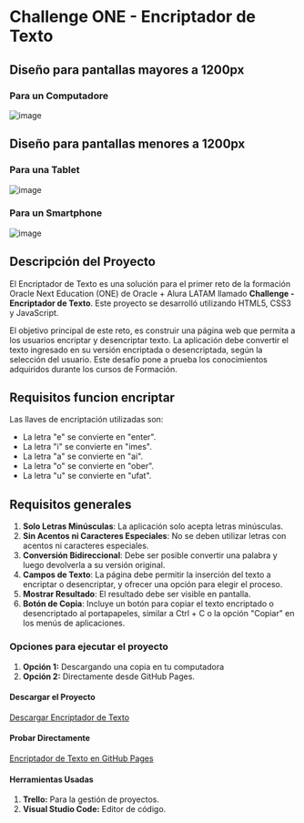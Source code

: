 # Challenge ONE - Encriptador de Texto

## Diseño para pantallas mayores a 1200px
### Para un Computadore
![image](https://github.com/user-attachments/assets/b913a737-e0a8-43f4-b7a3-9ea8d600c9a8)

## Diseño para pantallas menores a 1200px
### Para una Tablet
![image](https://github.com/user-attachments/assets/e8a19785-5c2c-4cf9-8353-91fc53ab8365)

### Para un Smartphone
![image](https://github.com/user-attachments/assets/65fc7758-677c-4473-9de9-228935403149)


## Descripción del Proyecto

El Encriptador de Texto es una solución para el primer reto de la formación Oracle Next Education (ONE) de Oracle + Alura LATAM llamado **Challenge - Encriptador de Texto**. Este proyecto se desarrolló utilizando HTML5, CSS3 y JavaScript.

El objetivo principal de este reto, es construir una página web que permita a los usuarios encriptar y desencriptar texto. La aplicación debe convertir el texto ingresado en su versión encriptada o desencriptada, según la selección del usuario. Este desafío pone a prueba los conocimientos adquiridos durante los cursos de Formación.


## Requisitos funcion encriptar

Las llaves de encriptación utilizadas son:

- La letra "e" se convierte en "enter".
- La letra "i" se convierte en "imes".
- La letra "a" se convierte en "ai".
- La letra "o" se convierte en "ober".
- La letra "u" se convierte en "ufat".

## Requisitos generales

1. **Solo Letras Minúsculas**: La aplicación solo acepta letras minúsculas.
2. **Sin Acentos ni Caracteres Especiales**: No se deben utilizar letras con acentos ni caracteres especiales.
3. **Conversión Bidireccional**: Debe ser posible convertir una palabra y luego devolverla a su versión original.
4. **Campos de Texto**: La página debe permitir la inserción del texto a encriptar o desencriptar, y ofrecer una opción para elegir el proceso.
5. **Mostrar Resultado**: El resultado debe ser visible en pantalla.
6. **Botón de Copia**: Incluye un botón para copiar el texto encriptado o desencriptado al portapapeles, similar a Ctrl + C o la opción "Copiar" en los menús de aplicaciones.

### Opciones para ejecutar el proyecto

1. **Opción 1:** Descargando una copia en tu computadora 
2. **Opción 2:** Directamente desde GitHub Pages.

#### Descargar el Proyecto

[Descargar Encriptador de Texto](https://github.com/Staniek18/encriptador-de-texto/archive/refs/heads/main.zip)

#### Probar Directamente

[Encriptador de Texto en GitHub Pages](https://staniek18.github.io/encriptador-de-texto/)

#### Herramientas Usadas

1. **Trello:** Para la gestión de proyectos.
2. **Visual Studio Code:** Editor de código.




